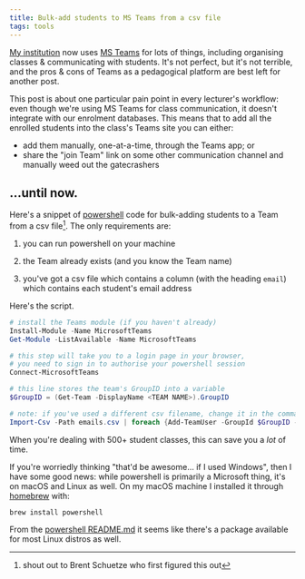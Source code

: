 ```yaml
---
title: Bulk-add students to MS Teams from a csv file
tags: tools
---
```


[My institution](https://anu.edu.au) now uses [MS
Teams](http://teams.microsoft.com) for lots of things, including organising
classes & communicating with students. It's not perfect, but it's not terrible,
and the pros & cons of Teams as a pedagogical platform are best left for another
post.

This post is about one particular pain point in every lecturer's workflow: even
though we're using MS Teams for class communication, it doesn't integrate with
our enrolment databases. This means that to add all the enrolled students into
the class's Teams site you can either:

- add them manually, one-at-a-time, through the Teams app; or
- share the "join Team" link on some other communication channel and manually
  weed out the gatecrashers

## ...until now.

Here's a snippet of [powershell](https://github.com/powershell/powershell) code
for bulk-adding students to a Team from a csv file[^brent]. The only
requirements are:

1. you can run powershell on your machine

2. the Team already exists (and you know the Team name)

3. you've got a csv file which contains a column (with the heading `email`)
   which contains each student's email address

[^brent]: shout out to Brent Schuetze who first figured this out

Here's the script.

```powershell
# install the Teams module (if you haven't already)
Install-Module -Name MicrosoftTeams
Get-Module -ListAvailable -Name MicrosoftTeams

# this step will take you to a login page in your browser,
# you need to sign in to authorise your powershell session
Connect-MicrosoftTeams

# this line stores the team's GroupID into a variable
$GroupID = (Get-Team -DisplayName <TEAM NAME>).GroupID

# note: if you've used a different csv filename, change it in the command below
Import-Csv -Path emails.csv | foreach {Add-TeamUser -GroupId $GroupID -user $_.email}
```

When you're dealing with 500+ student classes, this can save you a _lot_ of
time.

If you're worriedly thinking "that'd be awesome... if I used Windows", then I
have some good news: while powershell is primarily a Microsoft thing, it's on
macOS and Linux as well. On my macOS machine I installed it through
[homebrew](https://brew.sh) with:

```plaintext
brew install powershell
```

From the [powershell README.md](https://github.com/powershell/powershell) it
seems like there's a package available for most Linux distros as well.
